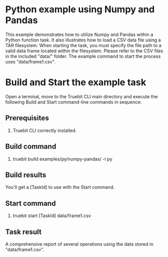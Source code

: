 # Python example using Numpy and Pandas

This example demonstrates how to utilize Numpy and Pandas within a Python function task. It also illustrates how to load a CSV data file using a TAR filesystem. When starting the task, you must specify the file path to a valid data frame located within the filesystem. Please refer to the CSV files in the included "data/" folder. The example command to start the process uses "data/frame1.csv".

# Build and Start the example task

Open a terminal, move to the Truebit CLI main directory and execute the following Build and Start command-line commands in sequence:

## Prerequisites

1. Truebit CLI correctly installed.

## Build command

1. truebit build examples/py/numpy-pandas/ -l py

## Build results

You'll get a [TaskId] to use with the Start command.

## Start command

1. truebit start [TaskId] data/frame1.csv

## Task result

A comprehensive report of several operations using the data stored in "data/frame1.csv".
